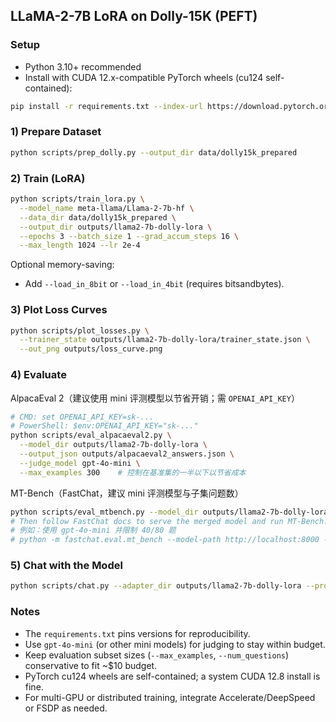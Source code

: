 ## LLaMA-2-7B LoRA on Dolly-15K (PEFT)

### Setup
- Python 3.10+ recommended
- Install with CUDA 12.x-compatible PyTorch wheels (cu124 self-contained):

```bash
pip install -r requirements.txt --index-url https://download.pytorch.org/whl/cu124
```

### 1) Prepare Dataset
```bash
python scripts/prep_dolly.py --output_dir data/dolly15k_prepared
```

### 2) Train (LoRA)
```bash
python scripts/train_lora.py \
  --model_name meta-llama/Llama-2-7b-hf \
  --data_dir data/dolly15k_prepared \
  --output_dir outputs/llama2-7b-dolly-lora \
  --epochs 3 --batch_size 1 --grad_accum_steps 16 \
  --max_length 1024 --lr 2e-4
```

Optional memory-saving:
- Add `--load_in_8bit` or `--load_in_4bit` (requires bitsandbytes).

### 3) Plot Loss Curves
```bash
python scripts/plot_losses.py \
  --trainer_state outputs/llama2-7b-dolly-lora/trainer_state.json \
  --out_png outputs/loss_curve.png
```

### 4) Evaluate

AlpacaEval 2（建议使用 mini 评测模型以节省开销；需 `OPENAI_API_KEY`）
```bash
# CMD: set OPENAI_API_KEY=sk-...
# PowerShell: $env:OPENAI_API_KEY="sk-..."
python scripts/eval_alpacaeval2.py \
  --model_dir outputs/llama2-7b-dolly-lora \
  --output_json outputs/alpacaeval2_answers.json \
  --judge_model gpt-4o-mini \
  --max_examples 300    # 控制在基准集的一半以下以节省成本
```

MT-Bench（FastChat，建议 mini 评测模型与子集问题数）
```bash
python scripts/eval_mtbench.py --model_dir outputs/llama2-7b-dolly-lora --merged_out outputs/merged-for-fastchat
# Then follow FastChat docs to serve the merged model and run MT-Bench.
# 例如：使用 gpt-4o-mini 并限制 40/80 题
# python -m fastchat.eval.mt_bench --model-path http://localhost:8000 --num-questions 40 --judge-model gpt-4o-mini
```

### 5) Chat with the Model
```bash
python scripts/chat.py --adapter_dir outputs/llama2-7b-dolly-lora --prompt "Explain LoRA in simple terms."
```

### Notes
- The `requirements.txt` pins versions for reproducibility.
- Use `gpt-4o-mini` (or other mini models) for judging to stay within budget.
- Keep evaluation subset sizes (`--max_examples`, `--num_questions`) conservative to fit ~$10 budget.
- PyTorch cu124 wheels are self-contained; a system CUDA 12.8 install is fine.
- For multi-GPU or distributed training, integrate Accelerate/DeepSpeed or FSDP as needed.


